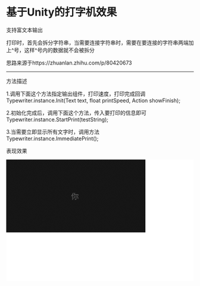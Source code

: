 # 基于Unity的打字机效果

支持富文本输出

打印时，首先会拆分字符串，当需要连接字符串时，需要在要连接的字符串两端加上^号，这样^号内的数据就不会被拆分

思路来源于https://zhuanlan.zhihu.com/p/80420673

****
方法描述

1.调用下面这个方法指定输出组件，打印速度，打印完成回调  
Typewriter.instance.Init(Text text, float printSpeed, Action showFinish); 


2.初始化完成后，调用下面这个方法，传入要打印的信息即可  
  Typewriter.instance.StartPrint(testString);
  
3.当需要立即显示所有文字时，调用方法  
Typewriter.instance.ImmediatePrint();
  
  表现效果
  
  ![image](https://github.com/willhamliu/Unity_Typewriter/blob/main/Document/GIF%202021-8-24%2023-47-53.gif)
